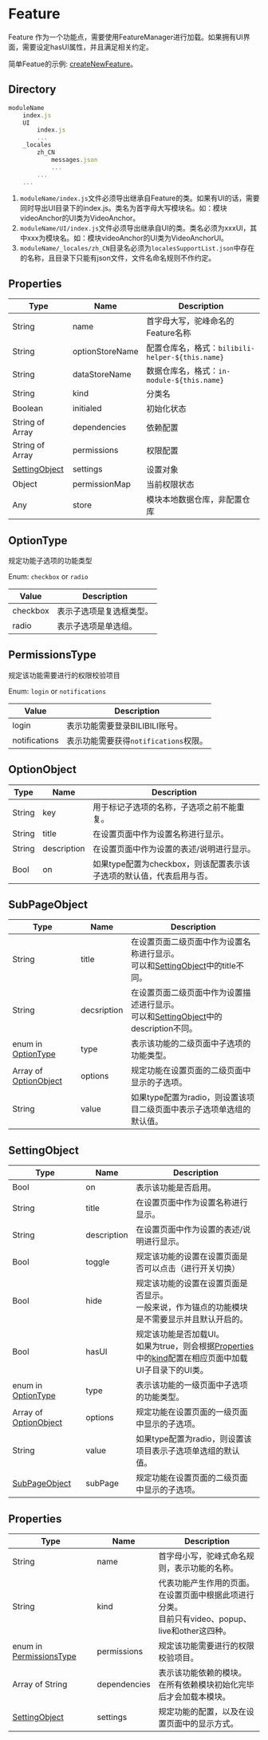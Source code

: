 # Feature

Feature 作为一个功能点，需要使用FeatureManager进行加载。如果拥有UI界面，需要设定hasUI属性，并且满足相关约定。

简单Featue的示例: [createNewFeature](./createNewFeature.md)。

## Directory

```javascript
moduleName
    index.js
    UI
        index.js
        ...
    _locales 
        zh_CN
            messages.json
            ...
        ...
    ...
```

1. `moduleName/index.js`文件必须导出继承自Feature的类。如果有UI的话，需要同时导出UI目录下的index.js。类名为首字母大写模块名。如：模块videoAnchor的UI类为VideoAnchor。
2. `moduleName/UI/index.js`文件必须导出继承自UI的类。类名必须为xxxUI，其中xxx为模块名。如：模块videoAnchor的UI类为VideoAnchorUI。
3. `moduleName/_locales/zh_CN`目录名必须为`localesSupportList.json`中存在的名称，且目录下只能有json文件，文件名命名规则不作约定。

## Properties

| Type                            | Name            | Description                                      |
| ------------------------------- | --------------- | ------------------------------------------------ |
| String                          | name            | 首字母大写，驼峰命名的Feature名称                |
| String                          | optionStoreName | 配置仓库名，格式：`bilibili-helper-${this.name}` |
| String                          | dataStoreName   | 数据仓库名，格式：`in-module-${this.name}`       |
| String                          | kind            | 分类名                                           |
| Boolean                         | initialed       | 初始化状态                                       |
| String of Array                 | dependencies    | 依赖配置                                         |
| String of Array                 | permissions     | 权限配置                                         |
| [SettingObject](#SettingObject) | settings        | 设置对象                                         |
| Object                          | permissionMap   | 当前权限状态                                     |
| Any                             | store           | 模块本地数据仓库，非配置仓库                     |



## OptionType

规定功能子选项的功能类型

Enum: `checkbox` or `radio`

|Value|Description|
| -------- | ---------------------- |
| checkbox | 表示子选项是复选框类型。 |
| radio    | 表示子选项是单选组。   |



## PermissionsType

规定该功能需要进行的权限校验项目

Enum: `login` or `notifications`

| Value         | Description                           |
| ------------- | ------------------------------------- |
| login         | 表示功能需要登录BILIBILI账号。        |
| notifications | 表示功能需要获得`notifications`权限。 |



## OptionObject

| Type   | Name        | Description                                                  |
| ------ | ----------- | ------------------------------------------------------------ |
| String | key         | 用于标记子选项的名称，子选项之前不能重复。                   |
| String | title       | 在设置页面中作为设置名称进行显示。                           |
| String | description | 在设置页面中作为设置的表述/说明进行显示。                    |
| Bool   | on          | 如果type配置为checkbox，则该配置表示该子选项的默认值，代表启用与否。 |

## SubPageObject

| Type                                   | Name        | Description                                                  |
| -------------------------------------- | ----------- | ------------------------------------------------------------ |
| String                                 | title       | 在设置页面二级页面中作为设置名称进行显示。<br />可以和[SettingObject](#SettingObject)中的title不同。 |
| String                                 | decsription | 在设置页面二级页面中作为设置描述进行显示。<br />可以和[SettingObject](#SettingObject)中的description不同。 |
| enum in [OptionType](#OptionType)      | type        | 表示该功能的二级页面中子选项的功能类型。                     |
| Array of [OptionObject](#OptionObject) | options     | 规定功能在设置页面的二级页面中显示的子选项。                 |
| String                                 | value       | 如果type配置为radio，则设置该项目二级页面中表示子选项单选组的默认值。 |



## SettingObject

| Type                                   | Name        | Description                                                  |
| -------------------------------------- | ----------- | ------------------------------------------------------------ |
| Bool                                   | on          | 表示该功能是否启用。                                         |
| String                                 | title       | 在设置页面中作为设置名称进行显示。                           |
| String                                 | description | 在设置页面中作为设置的表述/说明进行显示。                    |
| Bool                                   | toggle      | 规定该功能的设置在设置页面是否可以点击（进行开关切换）       |
| Bool                                   | hide        | 规定该功能的设置在设置页面是否显示。<br />一般来说，作为锚点的功能模块是不需要显示并且默认开启的。 |
| Bool                                   | hasUI       | 规定该功能是否加载UI。<br />如果为true，则会根据[Properties](#Properties)中的[kind](#kind)配置在相应页面中加载UI子目录下的UI类。 |
| enum in [OptionType](#OptionType)      | type        | 表示该功能的一级页面中子选项的功能类型。                     |
| Array of [OptionObject](#OptionObject) | options     | 规定功能在设置页面的一级页面中显示的子选项。                 |
| String                                 | value       | 如果type配置为radio，则设置该项目表示子选项单选组的默认值。  |
| [SubPageObject](#SubPageObject)        | subPage     | 规定功能在设置页面的二级页面中显示的子选项。                 |



## Properties

| Type                                        | Name                      | Description                                                  |
| ------------------------------------------- | ------------------------- | ------------------------------------------------------------ |
| String                                      | name                      | 首字母小写，驼峰式命名规则，表示功能的名称。                 |
| String                                      | <div id="kind">kind</div> | 代表功能产生作用的页面。<br />在设置页面中根据此项进行分类。<br />目前只有video、popup、live和other这四种。 |
| enum in [PermissionsType](#PermissionsType) | permissions               | 规定该功能需要进行的权限校验项目。                           |
| Array of String                             | dependencies              | 表示该功能依赖的模块。<br />在所有依赖模块初始化完毕后才会加载本模块。 |
| [SettingObject](#SettingObject)             | settings                  | 规定功能的配置，以及在设置页面中的显示方式。                 |
